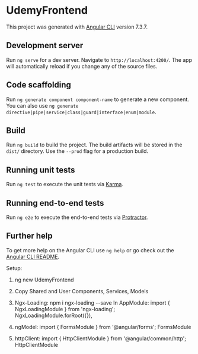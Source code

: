 # UdemyFrontend

This project was generated with [Angular CLI](https://github.com/angular/angular-cli) version 7.3.7.

## Development server

Run `ng serve` for a dev server. Navigate to `http://localhost:4200/`. The app will automatically reload if you change any of the source files.

## Code scaffolding

Run `ng generate component component-name` to generate a new component. You can also use `ng generate directive|pipe|service|class|guard|interface|enum|module`.

## Build

Run `ng build` to build the project. The build artifacts will be stored in the `dist/` directory. Use the `--prod` flag for a production build.

## Running unit tests

Run `ng test` to execute the unit tests via [Karma](https://karma-runner.github.io).

## Running end-to-end tests

Run `ng e2e` to execute the end-to-end tests via [Protractor](http://www.protractortest.org/).

## Further help

To get more help on the Angular CLI use `ng help` or go check out the [Angular CLI README](https://github.com/angular/angular-cli/blob/master/README.md).



Setup: 

1) ng new UdemyFrontend
2) Copy Shared and User Components, Services, Models
3) Ngx-Loading: 
    npm i ngx-loading --save
    In AppModule:
    import { NgxLoadingModule } from 'ngx-loading';
    NgxLoadingModule.forRoot({}),

4) ngModel:
    import { FormsModule } from '@angular/forms';
    FormsModule
5) httpClient:
    import { HttpClientModule } from '@angular/common/http';
    HttpClientModule
    

